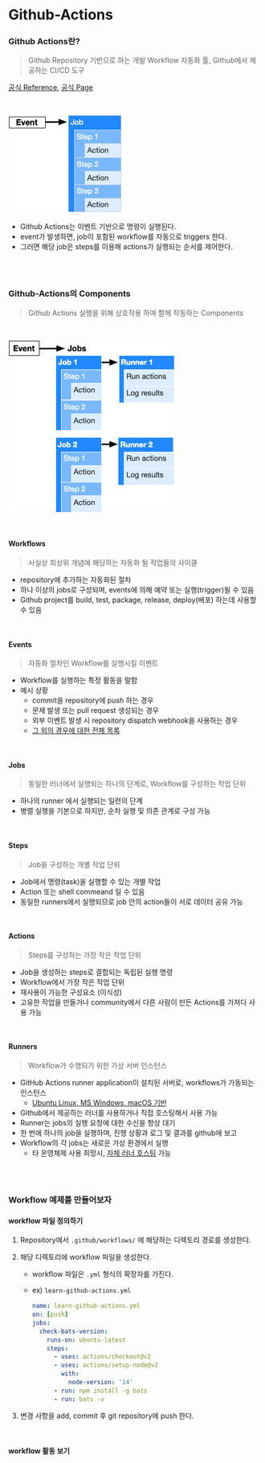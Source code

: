 # Github-Actions

### Github Actions란?

> Github Repository 기반으로 하는 개발 Workflow 자동화 툴, Github에서 제공하는 CI/CD 도구

[공식 Reference](https://docs.github.com/en/actions/learn-github-actions/introduction-to-github-actions#overview), [공식 Page](https://github.com/features/actions)

<br/>

![Workflow overview](./imgs/overview-actions-simple.png)

* Github Actions는 이벤트 기반으로 명령이 실행된다.
* event가 발생하면, job이 포함된 workflow를 자동으로 triggers 한다.
* 그러면 해당 job은 steps를 이용해 actions가 실행되는 순서를 제어한다.

<br/>

<br/>

### Github-Actions의 Components

> Github Actions 실행을 위해 상호작용 하며 함께 작동하는 Components

<br/>

![구성 요소 및 서비스 개요](./imgs/overview-actions-design.png)

<br/>

#### Workflows

> 사실상 최상위 개념에 해당하는 자동화 될 작업들의 사이클

* repository에 추가하는 자동화된 절차
* 하나 이상의 jobs로 구성되며, events에 의해 예약 또는 실행(trigger)될 수 있음
* Github project를 build, test, package, release, deploy(배포) 하는데 사용할 수 있음

<br/>

#### Events

> 자동화 절차인 Workflow를 실행시킬 이벤트

* Workflow를 실행하는 특정 활동을 말함
* 예시 상황
  * commit을 repository에 push 하는 경우
  * 문제 발생 또는 pull request 생성되는 경우
  * 외부 이벤트 발생 시 repository dispatch webhook을 사용하는 경우
  * [그 외의 경우에 대한 전체 목록](https://docs.github.com/en/actions/reference/events-that-trigger-workflows)

<br/>

#### Jobs

> 동일한 러너에서 실행되는 하나의 단계로, Workflow를 구성하는 작업 단위

* 하나의 runner 에서 실행되는 일련의 단계
* 병렬 실행을 기본으로 하지만, 순차 실행 및 의존 관계로 구성 가능

<br/>

#### Steps

> Job을 구성하는 개별 작업 단위

* Job에서 명령(task)을 실행할 수 있는 개별 작업
* Action 또는 shell commeand 일 수 있음
* 동일한 runners에서 실행되므로 job 안의 action들이 서로 데이터 공유 가능

<br/>

#### Actions

> Steps를 구성하는 가장 작은 작업 단위

* Job을 생성하는 steps로 결합되는 독립된 실행 명령
* Workflow에서 가장 작은 작업 단위
* 재사용이 가능한 구성요소 (이식성)
* 고유한 작업을 만들거나 community에서 다른 사람이 만든 Actions를 가져다 사용 가능

<br/>

#### Runners

> Workflow가 수행되기 위한 가상 서버 인스턴스

* GitHub Actions runner application이 설치된 서버로, workflows가 가동되는 인스턴스
  * [Ubuntu Linux, MS Windows, macOS 기반](https://docs.github.com/en/actions/using-github-hosted-runners/about-github-hosted-runners)
* Github에서 제공하는 러너를 사용하거나 직접 호스팅해서 사용 가능
* Runner는 jobs의 실행 요청에 대한 수신을 항상 대기
* 한 번에 하나의 job을 실행하며, 진행 상황과 로그 및 결과를 github에 보고
* Workflow의 각 jobs는 새로운 가상 환경에서 실행
  * 타 운영체제 사용 희망시, [자체 러너 호스팅](https://docs.github.com/en/actions/hosting-your-own-runners) 가능

<br/>

<br/>

### Workflow 예제를 만들어보자

#### workflow 파일 정의하기

1. Repository에서 `.github/workflows/` 에 해당하는 디렉토리 경로를 생성한다.

2. 해당 디렉토리에 workflow 파일을 생성한다.

   * workflow 파일은 `.yml` 형식의 확장자를 가진다.

   * ex) `learn-github-actions.yml`

     ```yaml
     name: learn-github-actions.yml
     on: [push]
     jobs:
       check-bats-version:
         runs-on: ubuntu-latest
         steps:
           - uses: actions/checkout@v2
           - uses: actions/setup-node@v2
             with:
               node-version: '14'
           - run: npm install -g bats
           - run: bats -v
     ```

3. 변경 사항을 add, commit 후 git repository에 push 한다.

<br/>

#### workflow 활동 보기